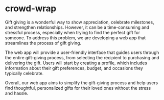 # crowd-wrap

Gift giving is a wonderful way to show appreciation, celebrate milestones, and strengthen relationships. However, it can be a time-consuming and stressful process, especially when trying to find the perfect gift for someone. To address this problem, we are developing a web app that streamlines the process of gift giving.

The web app will provide a user-friendly interface that guides users through the entire gift-giving process, from selecting the recipient to purchasing and delivering the gift. Users will start by creating a profile, which includes information about their gift preferences, budget, and occasions they typically celebrate.

Overall, our web app aims to simplify the gift-giving process and help users find thoughtful, personalized gifts for their loved ones without the stress and hassle.